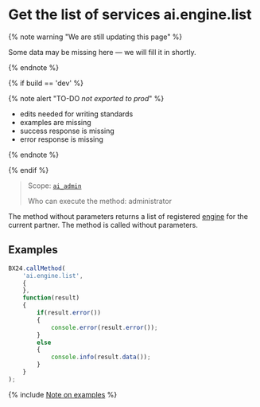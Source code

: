 # Get the list of services ai.engine.list

{% note warning "We are still updating this page" %}

Some data may be missing here — we will fill it in shortly.

{% endnote %}

{% if build == 'dev' %}

{% note alert "TO-DO _not exported to prod_" %}

- edits needed for writing standards
- examples are missing
- success response is missing
- error response is missing

{% endnote %}

{% endif %}

> Scope: [`ai_admin`](../scopes/permissions.md)
>
> Who can execute the method: administrator

The method without parameters returns a list of registered [engine](./ai-engine-register.md) for the current partner. The method is called without parameters.

## Examples

```js
BX24.callMethod(
    'ai.engine.list',
    {
    },
    function(result)
    {
        if(result.error())
        {
            console.error(result.error());
        }
        else
        {
            console.info(result.data());
        }
    }
);
```

{% include [Note on examples](../../_includes/examples.md) %}